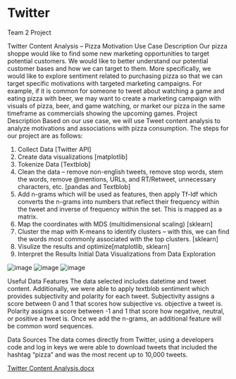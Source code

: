 # Twitter
Team 2 Project

Twitter Content Analysis – Pizza Motivation
Use Case Description
	Our pizza shoppe would like to find some new marketing opportunities to target potential customers. We would like to better understand our potential customer bases and how we can target to them. More specifically, we would like to explore sentiment related to purchasing pizza so that we can target specific motivations with targeted marketing campaigns. For example, if it is common for someone to tweet about watching a game and eating pizza with beer, we may want to create a marketing campaign with visuals of pizza, beer, and game watching, or market our pizza in the same timeframe as commercials showing the upcoming games. 
Project Description
	Based on our use case, we will use Tweet content analysis to analyze motivations and associations with pizza consumption. The steps for our project are as follows:
1.	Collect Data [Twitter API]
2.	Create data visualizations [matplotlib]
3.	Tokenize Data [Textblob]
4.	Clean the data – remove non-english tweets, remove stop words, stem the words, remove @mentions, URLs, and RT/Retweet, unnecessary characters, etc. [pandas and Textblob]
5.	Add n-grams which will be used as features, then apply Tf-Idf which converts the n-grams into numbers that reflect their frequency within the tweet and inverse of frequency within the set. This is mapped as a matrix. 
6.	Map the coordinates with MDS (multidimensional scaling) [sklearn]
7.	Cluster the map with K-means to identify clusters – with this, we can find the words most commonly associated with the top clusters. [sklearn]
8.	Visulize the results and optimize[matplotlib, sklearn]
9.	Interpret the Results
Initial Data Visualizations from Data Exploration
 
 ![image](https://user-images.githubusercontent.com/80725922/112228986-285cef80-8c00-11eb-970e-e4f0b3fff3c5.png)
 ![image](https://user-images.githubusercontent.com/80725922/112229047-41fe3700-8c00-11eb-9582-d58e917aac4e.png)
![image](https://user-images.githubusercontent.com/80725922/112229064-46c2eb00-8c00-11eb-8d1e-4f10d0355969.png)


 
Useful Data Features
	The data selected includes datetime and tweet content. Additionally, we were able to apply textblob sentiment which provides subjectivity and polarity for each tweet. Subjectivity assigns a score between 0 and 1 that scores how subjective vs. objective a tweet is. Polarity assigns a score between -1 and 1 that score how negative, neutral, or positive a tweet is. Once we add the n-grams, an additional feature will be common word sequences. 

Data Sources
	The data comes directly from Twitter, using a developers code and log in keys we were able to download tweets that included the hashtag “pizza” and was the most recent up to 10,000 tweets.


[Twitter Content Analysis.docx](https://github.com/Machine-Learning-Final/Twitter/files/6193175/Twitter.Content.Analysis.docx)
